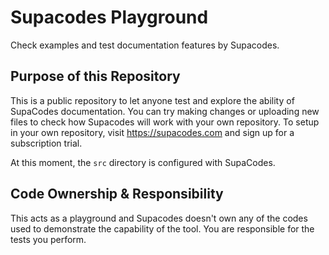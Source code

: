 # Supacodes Playground
Check examples and test documentation features by Supacodes.

## Purpose of this Repository
This is a public repository to let anyone test and explore the ability of SupaCodes documentation. You can try making changes or uploading new files to check how Supacodes will work with your own repository. To setup in your own repository, visit https://supacodes.com and sign up for a subscription trial.

At this moment, the `src` directory is configured with SupaCodes.

## Code Ownership & Responsibility
This acts as a playground and Supacodes doesn't own any of the codes used to demonstrate the capability of the tool. You are responsible for the tests you perform.
